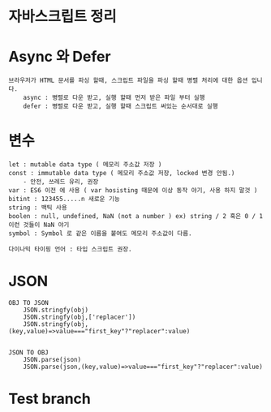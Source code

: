 # 자바스크립트 정리 

# Async 와 Defer
    브라우저가 HTML 문서를 파싱 할때, 스크립트 파일을 파싱 할때 병렬 처리에 대한 옵션 입니다. 
        async : 병렬로 다운 받고, 실행 할때 먼저 받은 파일 부터 실행 
        defer : 병렬로 다운 받고, 실행 할때 스크립트 써있는 순서대로 실행 

# 변수 
    let : mutable data type ( 메모리 주소값 저장 )
    const : immutable data type ( 메모리 주소값 저장, locked 변경 안됨.)
        - 안전, 쓰레드 유리, 권장 
    var : ES6 이전 에 사용 ( var hosisting 때문에 이상 동작 야기, 사용 하지 말것 )
    bitint : 123455.....n 새로운 기능 
    string : 백틱 사용 
    boolen : null, undefined, NaN (not a number ) ex) string / 2 혹은 0 / 1 이런 것들이 NaN 야기  
    symbol : Symbol 로 같은 이름을 붙여도 메모리 주소값이 다름. 

    다이나믹 타이핑 언어 : 타입 스크립트 권장.

# JSON 
    OBJ TO JSON 
        JSON.stringfy(obj) 
        JSON.stringfy(obj,['replacer']) 
        JSON.stringfy(obj,(key,value)=>value==="first_key"?"replacer":value) 
         

    JSON TO OBJ 
        JSON.parse(json) 
        JSON.parse(json,(key,value)=>value==="first_key"?"replacer":value)

# Test branch




